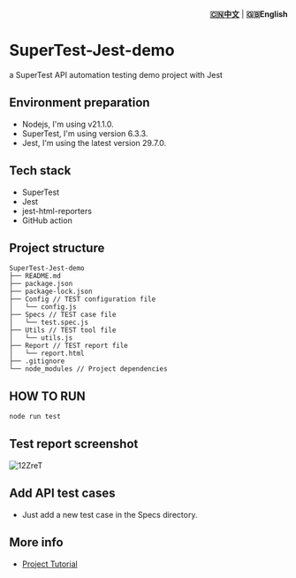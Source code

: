 <div align="right"><strong><a href="./README.md">🇨🇳中文</a></strong>  | <strong>🇬🇧English</strong></div>

# SuperTest-Jest-demo
a SuperTest API automation testing demo project with Jest

## Environment preparation
- Nodejs, I'm using v21.1.0.
- SuperTest, I'm using version 6.3.3.
- Jest, I'm using the latest version 29.7.0.

## Tech stack
- SuperTest
- Jest
- jest-html-reporters
- GitHub action

## Project structure

```Text
SuperTest-Jest-demo
├── README.md
├── package.json
├── package-lock.json
├── Config // TEST configuration file
│   └── config.js
├── Specs // TEST case file
│   └── test.spec.js
├── Utils // TEST tool file
│   └── utils.js
├── Report // TEST report file
│   └── report.html
├── .gitignore
└── node_modules // Project dependencies
```

## HOW TO RUN

```bash
node run test
```
## Test report screenshot

![12ZreT](https://cdn.jsdelivr.net/gh/naodeng/blogimg@master/uPic/12ZreT.png)

## Add API test cases

- Just add a new test case in the Specs directory.

## More info

- [Project Tutorial](https://github.com/Automation-Test-Starter/SuperTest-API-Test-Starter)


